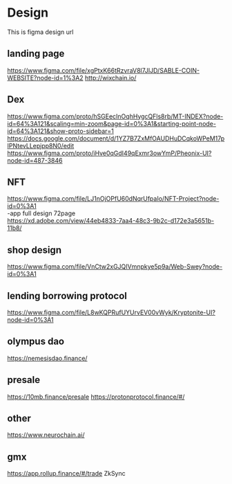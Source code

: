 # Design
This is figma design url
## landing page
https://www.figma.com/file/xgPtxK66tRzvraV8l7JIJD/SABLE-COIN-WEBSITE?node-id=1%3A2
http://wixchain.io/
## Dex
https://www.figma.com/proto/hSGEecInOqhHygcQFls8rb/MT-INDEX?node-id=64%3A121&scaling=min-zoom&page-id=0%3A1&starting-point-node-id=64%3A121&show-proto-sidebar=1</br>
https://docs.google.com/document/d/1YZ7B7ZxMfOAUDHuDCqkoWPeM17pIPNtevLLepjpp8N0/edit </br>
https://www.figma.com/proto/iHve0qGdI49qExmr3owYmP/Pheonix-UI?node-id=487-3846</br>
## NFT  
https://www.figma.com/file/LJ1nOjOPfU60dNqrUfpaIo/NFT-Project?node-id=0%3A1</br>
-app full design 72page</br>
 https://xd.adobe.com/view/44eb4833-7aa4-48c3-9b2c-d172e3a5651b-11b8/</br>
## shop design</br>
 https://www.figma.com/file/VnCtw2xGJQIVmnpkye5p9a/Web-Swey?node-id=0%3A1
## lending borrowing protocol
 https://www.figma.com/file/L8wKQPRufUYUrvEV00vWyk/Kryptonite-UI?node-id=0%3A1
## olympus dao
https://nemesisdao.finance/
## presale
 https://10mb.finance/presale
 https://protonprotocol.finance/#/
## other
 https://www.neurochain.ai/
 
## gmx 
https://app.rollup.finance/#/trade
ZkSync
